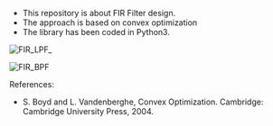 - This repository is about FIR Filter design. 
- The approach is based on convex optimization
- The library has been coded in Python3.

  


![FIR_LPF_](https://github.com/Shahrokh-Hamidi/Filter_Design_Convex_Optimization/assets/156338354/98aac060-213f-4a1e-9bed-39dc88e628e5)





![FIR_BPF](https://github.com/Shahrokh-Hamidi/Filter_Design_Convex_Optimization/assets/156338354/eefa76c3-9f4c-4b1e-b0d2-af2b6f40fb35)




References:

- S. Boyd and L. Vandenberghe, Convex Optimization. Cambridge: Cambridge University Press, 2004.
